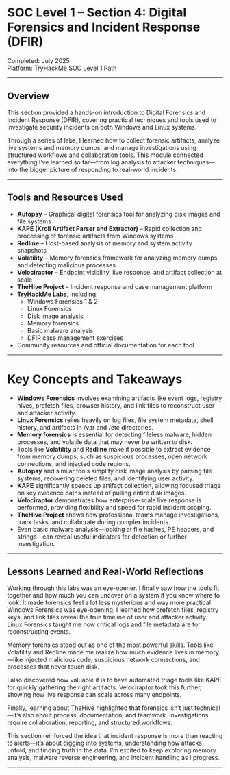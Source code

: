 # SOC Level 1 – Section 4: Digital Forensics and Incident Response (DFIR)

Completed: July 2025  
Platform: [TryHackMe SOC Level 1 Path](https://tryhackme.com/path/outline/soc-level1)

---

## Overview

This section provided a hands-on introduction to Digital Forensics and Incident Response (DFIR), covering practical techniques and tools used to investigate security incidents on both Windows and Linux systems.

Through a series of labs, I learned how to collect forensic artifacts, analyze live systems and memory dumps, and manage investigations using structured workflows and collaboration tools. This module connected everything I’ve learned so far—from log analysis to attacker techniques—into the bigger picture of responding to real-world incidents.

---
## Tools and Resources Used

- **Autopsy** – Graphical digital forensics tool for analyzing disk images and file systems
- **KAPE (Kroll Artifact Parser and Extractor)** – Rapid collection and processing of forensic artifacts from Windows systems
- **Redline** – Host-based analysis of memory and system activity snapshots
- **Volatility** – Memory forensics framework for analyzing memory dumps and detecting malicious processes
- **Velociraptor** – Endpoint visibility, live response, and artifact collection at scale
- **TheHive Project** – Incident response and case management platform
- **TryHackMe Labs**, including:
  - Windows Forensics 1 & 2
  - Linux Forensics
  - Disk image analysis
  - Memory forensics
  - Basic malware analysis
  - DFIR case management exercises
- Community resources and official documentation for each tool

---
# Key Concepts and Takeaways

- **Windows Forensics** involves examining artifacts like event logs, registry hives, prefetch files, browser history, and link files to reconstruct user and attacker activity.
- **Linux Forensics** relies heavily on log files, file system metadata, shell history, and artifacts in /var and /etc directories.
- **Memory forensics** is essential for detecting fileless malware, hidden processes, and volatile data that may never be written to disk.
- Tools like **Volatility** and **Redline** make it possible to extract evidence from memory dumps, such as suspicious processes, open network connections, and injected code regions.
- **Autopsy** and similar tools simplify disk image analysis by parsing file systems, recovering deleted files, and identifying user activity.
- **KAPE** significantly speeds up artifact collection, allowing focused triage on key evidence paths instead of pulling entire disk images.
- **Velociraptor** demonstrates how enterprise-scale live response is performed, providing flexibility and speed for rapid incident scoping.
- **TheHive Project** shows how professional teams manage investigations, track tasks, and collaborate during complex incidents.
- Even basic malware analysis—looking at file hashes, PE headers, and strings—can reveal useful indicators for detection or further investigation.

---
## Lessons Learned and Real-World Reflections

Working through this labs was an eye-opener. I finally saw how the tools fit together and how much you can uncover on a system if you know where to look. It made forensics feel a lot less mysterious and way more practical
Windows Forensics was eye-opening. I learned how prefetch files, registry keys, and link files reveal the true timeline of user and attacker activity. Linux Forensics taught me how critical logs and file metadata are for reconstructing events.

Memory forensics stood out as one of the most powerful skills. Tools like Volatility and Redline made me realize how much evidence lives in memory—like injected malicious code, suspicious network connections, and processes that never touch disk.

I also discovered how valuable it is to have automated triage tools like KAPE for quickly gathering the right artifacts. Velociraptor took this further, showing how live response can scale across many endpoints.

Finally, learning about TheHive highlighted that forensics isn’t just technical—it’s also about process, documentation, and teamwork. Investigations require collaboration, reporting, and structured workflows.

This section reinforced the idea that incident response is more than reacting to alerts—it’s about digging into systems, understanding how attacks unfold, and finding truth in the data. I’m excited to keep exploring memory analysis, malware reverse engineering, and incident handling as I progress.

---
